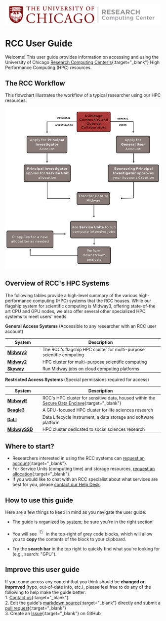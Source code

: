 ![RCC Logo](img/rcc_logo.png)

# RCC User Guide

Welcome! This user guide provides information on accessing and using the University of Chicago [Research Computing Center's](https://rcc.uchicago.edu/){:target="_blank"} High Performance Computing (HPC) resources.


## The RCC Workflow
This flowchart illustrates the workflow of a typical researcher using our HPC resources. 
<p align="center">
<img src="img/rcc_workflow.png" width="650" />
</p>  

## Overview of RCC's HPC Systems
The following tables provide a high-level summary of the various high-performance computing (HPC) systems that the RCC houses. While our flagship system for scientific computing is Midway3, offering state-of-the art CPU and GPU nodes, we also offer several other specialized HPC systems to meet users' needs.

**General Access Systems** (Accessible to any researcher with an RCC user account)

|  <div style="width:100px">System</div> | Description  |
| ----------- | ----------- |
| **[Midway3](midway23/midway_getting_started.md)** | The RCC's flagship HPC cluster for multi-purpose scientific computing |
| **[Midway2](midway23/midway_getting_started.md)** | HPC cluster for multi-purpose scientific computing| 
| **[Skyway](skyway/skyway_overview.md)** | Run Midway jobs on cloud computing platforms  |  

**Restricted Access Systems** (Special permissions required for access)  

|  <div style="width:100px">System</div> | Description  |
| ----------- | ----------- |
| **[MidwayR](https://sde-midwayr.rcc.uchicago.edu/user-guide/)** | RCC's HPC cluster for sensitive data, housed within the [Secure Data Enclave](https://securedata.uchicago.edu/){:target="_blank"}  |  
| **[Beagle3](beagle3/beagle3_overview.md)** | A GPU-focused HPC cluster for life sciences research  |
| **[DaLI](https://dali.uchicago.edu/using-dali/)** | Data Lifecycle Instrument, a data storage and software platform  | 
| **[MidwaySSD](https://midwayssd.rcc.uchicago.edu/using-midwayssd/)** | HPC cluster dedicated to social sciences research | 



## Where to start?

* Researchers interested in using the RCC systems can [request an account](https://rcc.uchicago.edu/accounts-allocations/request-account){:target="_blank"}.  
* For Service Units (computing time) and storage resources, [request an allocation](https://rcc.uchicago.edu/accounts-allocations/request-allocation){:target="_blank"}.  
* If you would like to chat with an RCC specialist about what services are best for you, please [contact our Help Desk](https://rcc.uchicago.edu/support-and-services/consulting-and-technical-support).

## How to use this guide 
Here are a few things to keep in mind as you navigate the user guide:  

* The guide is organized by [system](#overview-of-rccs-hpc-systems); be sure you're in the right section!  
* You will see <img src="img/copy-icon.png" width="22" height="22" /> in the top-right of grey code blocks, which will allow you to **copy** the contents of the block to your clipboard.  

* Try the **search bar** in the top right to quickly find what you're looking for (e.g., search: "GPU").  

## Improve this user guide

If you come across any content that you think should be **changed or improved** (typo, out-of-date info, etc.), please feel free to do any of the following to help make the guide better:  
    1. [Contact us](https://rcc.uchicago.edu/support-and-services/consulting-and-technical-support){:target="_blank"}  
    2. Edit the guide's [markdown source](https://github.com/rcc-uchicago/user-guide){:target="_blank"} directly and submit a [pull request](https://docs.github.com/en/pull-requests/collaborating-with-pull-requests/proposing-changes-to-your-work-with-pull-requests/about-pull-requests){:target="_blank"}  
    3. Create an [Issue](https://github.com/rcc-uchicago/user-guide/issues/new){:target="_blank"} on GitHub
